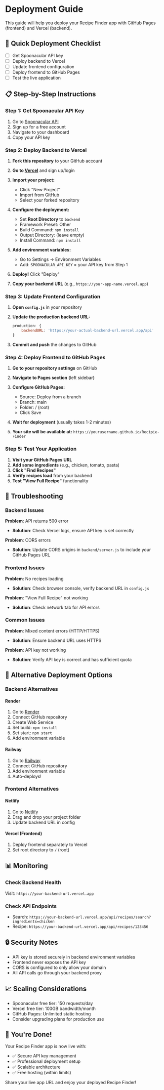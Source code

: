 # Deployment Guide

This guide will help you deploy your Recipe Finder app with GitHub Pages (frontend) and Vercel (backend).

## 🎯 Quick Deployment Checklist

- [ ] Get Spoonacular API key
- [ ] Deploy backend to Vercel
- [ ] Update frontend configuration
- [ ] Deploy frontend to GitHub Pages
- [ ] Test the live application

## 📋 Step-by-Step Instructions

### Step 1: Get Spoonacular API Key

1. Go to [Spoonacular API](https://spoonacular.com/food-api)
2. Sign up for a free account
3. Navigate to your dashboard
4. Copy your API key

### Step 2: Deploy Backend to Vercel

1. **Fork this repository** to your GitHub account

2. **Go to [Vercel](https://vercel.com)** and sign up/login

3. **Import your project:**
   - Click "New Project"
   - Import from GitHub
   - Select your forked repository

4. **Configure the deployment:**
   - Set **Root Directory** to `backend`
   - Framework Preset: Other
   - Build Command: `npm install`
   - Output Directory: (leave empty)
   - Install Command: `npm install`

5. **Add environment variables:**
   - Go to Settings → Environment Variables
   - Add: `SPOONACULAR_API_KEY` = your API key from Step 1

6. **Deploy!** Click "Deploy"

7. **Copy your backend URL** (e.g., `https://your-app-name.vercel.app`)

### Step 3: Update Frontend Configuration

1. **Open `config.js`** in your repository

2. **Update the production backend URL:**
   ```javascript
   production: {
       backendURL: 'https://your-actual-backend-url.vercel.app/api'
   }
   ```

3. **Commit and push** the changes to GitHub

### Step 4: Deploy Frontend to GitHub Pages

1. **Go to your repository settings** on GitHub

2. **Navigate to Pages section** (left sidebar)

3. **Configure GitHub Pages:**
   - Source: Deploy from a branch
   - Branch: main
   - Folder: / (root)
   - Click Save

4. **Wait for deployment** (usually takes 1-2 minutes)

5. **Your site will be available at:**
   `https://yourusername.github.io/Recipie-Finder`

### Step 5: Test Your Application

1. **Visit your GitHub Pages URL**
2. **Add some ingredients** (e.g., chicken, tomato, pasta)
3. **Click "Find Recipes"**
4. **Verify recipes load** from your backend
5. **Test "View Full Recipe"** functionality

## 🔧 Troubleshooting

### Backend Issues

**Problem**: API returns 500 error
- **Solution**: Check Vercel logs, ensure API key is set correctly

**Problem**: CORS errors
- **Solution**: Update CORS origins in `backend/server.js` to include your GitHub Pages URL

### Frontend Issues

**Problem**: No recipes loading
- **Solution**: Check browser console, verify backend URL in `config.js`

**Problem**: "View Full Recipe" not working
- **Solution**: Check network tab for API errors

### Common Issues

**Problem**: Mixed content errors (HTTP/HTTPS)
- **Solution**: Ensure backend URL uses HTTPS

**Problem**: API key not working
- **Solution**: Verify API key is correct and has sufficient quota

## 🚀 Alternative Deployment Options

### Backend Alternatives

#### Render
1. Go to [Render](https://render.com)
2. Connect GitHub repository
3. Create Web Service
4. Set build: `npm install`
5. Set start: `npm start`
6. Add environment variable

#### Railway
1. Go to [Railway](https://railway.app)
2. Connect GitHub repository
3. Add environment variable
4. Auto-deploys!

### Frontend Alternatives

#### Netlify
1. Go to [Netlify](https://netlify.com)
2. Drag and drop your project folder
3. Update backend URL in config

#### Vercel (Frontend)
1. Deploy frontend separately to Vercel
2. Set root directory to `/` (root)

## 📊 Monitoring

### Check Backend Health
Visit: `https://your-backend-url.vercel.app`

### Check API Endpoints
- Search: `https://your-backend-url.vercel.app/api/recipes/search?ingredients=chicken`
- Recipe: `https://your-backend-url.vercel.app/api/recipes/123456`

## 🔒 Security Notes

- API key is stored securely in backend environment variables
- Frontend never exposes the API key
- CORS is configured to only allow your domain
- All API calls go through your backend proxy

## 📈 Scaling Considerations

- Spoonacular free tier: 150 requests/day
- Vercel free tier: 100GB bandwidth/month
- GitHub Pages: Unlimited static hosting
- Consider upgrading plans for production use

## 🎉 You're Done!

Your Recipe Finder app is now live with:
- ✅ Secure API key management
- ✅ Professional deployment setup
- ✅ Scalable architecture
- ✅ Free hosting (within limits)

Share your live app URL and enjoy your deployed Recipe Finder!